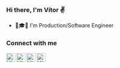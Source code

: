 ### Hi there, I'm Vítor ✌

- 📐🎓🚀 I'm Production/Software Engineer

### Connect with me

[<img align="left" alt="VitorArias_ | Twitter" width="24px" src="https://www.flaticon.com/svg/static/icons/svg/733/733579.svg" />][twitter]
[<img align="left" alt="Vítor Arias | LinkedIn" width="24px" src="https://www.flaticon.com/svg/static/icons/svg/174/174857.svg" />][linkedin]
[<img align="left" alt="Vítor Arias | Rocketseat" width="24px" src="https://cdn.discordapp.com/emojis/742728945144692767.png?v=1" />][rocketseat]
[<img align="left" alt="Vítor Arias | Passaporte GoStack" width="24px" src="https://cdn.discordapp.com/emojis/593450525588979722.png?v=1" />][passaporte]

[twitter]: https://twitter.com/VitorArias_
[linkedin]: https://linkedin.com/in/vítor-arias-558a9711b
[rocketseat]: https://app.rocketseat.com.br/me/vitor-arias-1567143229
[passaporte]: https://gostack.rocketseat.com.br/14/vitor-arias-1567143229
